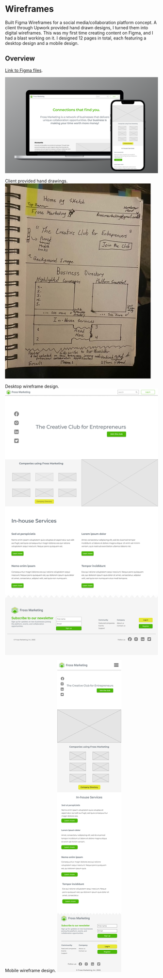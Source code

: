 # Wireframes

Built Figma Wireframes for a social media/collaboration platform concept. A client through Upwork provided hand drawn designs, I turned them into digital wireframes. This was my first time creating content on Figma, and I had a blast working on it. I designed 12 pages in total, each featuring a desktop design and a mobile design. 

## Overview

[Link to Figma files](https://www.figma.com/file/4a2mBJNuoa5p7yNYLqoK7M/Fross-Wireframe?node-id=0%3A1).

![Fross Marketing Concept](/images/mockFrame.png)


Client provided hand drawings.
![Fross Marketing Concept](/images/homepagePaper.png)

Desktop wireframe design.
![Fross Marketing Concept](/images/homepageDesktop.png)

Mobile wireframe design.
![Fross Marketing Concept](/images/homepageMobile.png)
